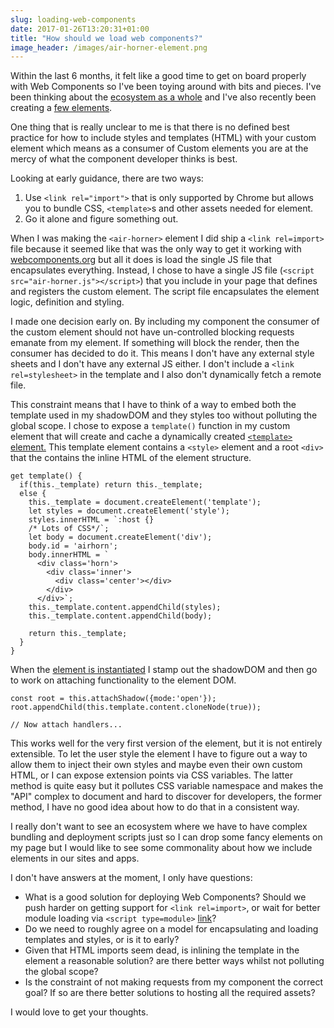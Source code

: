 ```yaml
---
slug: loading-web-components
date: 2017-01-26T13:20:31+01:00
title: "How should we load web components?"
image_header: /images/air-horner-element.png
---
```


Within the last 6 months, it felt like a good time to get on board properly with
Web Components so I've been toying around with bits and pieces. I've been
thinking about the [ecosystem as a whole](/custom-elements-ecosystem/) and I've
also recently been creating a [few
elements](https://github.com/paulkinlan/air-horner).

One thing that is really unclear to me is that there is no defined best practice
for how to include styles and templates (HTML) with your custom element which
means as a consumer of Custom elements you are at the mercy of what the
component developer thinks is best.

Looking at early guidance, there are two ways:

1. Use `<link rel="import">` that is only supported by Chrome but allows you to
   bundle CSS, `<template>`s and other assets needed for element.
2. Go it alone and figure something out.

When I was making the `<air-horner>` element I did ship a `<link rel=import>`
file because it seemed like that was the only way to get it working with
[webcomponents.org](https://webcomponents.org/) but all it does is load the
single JS file that encapsulates everything. Instead, I chose to have a single
JS file (`<script src="air-horner.js"></script>`) that you include in your page
that defines and registers the custom element. The script file encapsulates the
element logic, definition and styling.

I made one decision early on. By including my component the consumer of the
custom element should not have un-controlled blocking requests emanate from my
element. If something will block the render, then the consumer has decided to do
it. This means I don't have any external style sheets and I don't have any
external JS either. I don't include a `<link rel=stylesheet>` in the template
and I also don't dynamically fetch a remote file.

This constraint means that I have to think of a way to embed both the template
used in my shadowDOM and they styles too without polluting the global scope. I
chose to expose a `template()` function in my custom element that will create
and cache a dynamically created [`<template>`
element.](https://github.com/PaulKinlan/air-horner/blob/787cb29e967ee48e26e7e707b70c170258c0170b/air-horner.js#L16)
This template element contains a `<style>` element and a root `<div>` that the
contains the inline HTML of the element structure.

```
get template() {
  if(this._template) return this._template;
  else {
    this._template = document.createElement('template');
    let styles = document.createElement('style');
    styles.innerHTML = `:host {}
    /* Lots of CSS*/`;
    let body = document.createElement('div');
    body.id = 'airhorn';
    body.innerHTML = `
      <div class='horn'>
        <div class='inner'>
          <div class='center'></div>
        </div>
      </div>`;
    this._template.content.appendChild(styles);
    this._template.content.appendChild(body);
    
    return this._template;
  }
}
```

When the [element is
instantiated](https://github.com/PaulKinlan/air-horner/blob/787cb29e967ee48e26e7e707b70c170258c0170b/air-horner.js#L187)
I stamp out the shadowDOM and then go to work on attaching functionality to the
element DOM.

```
const root = this.attachShadow({mode:'open'});
root.appendChild(this.template.content.cloneNode(true));

// Now attach handlers...
``` 

This works well for the very first version of the element, but it is not
entirely extensible. To let the user style the element I have to figure out a
way to allow them to inject their own styles and maybe even their own custom
HTML, or I can expose extension points via CSS variables. The latter method is
quite easy but it pollutes CSS variable namespace and makes the "API" complex to
document and hard to discover for developers, the former method, I have no good
idea about how to do that in a consistent way.

I really don't want to see an ecosystem where we have to have complex bundling
and deployment scripts just so I can drop some fancy elements on my page but I 
would like to see some commonality about how we include elements in our sites 
and apps.

I don't have answers at the moment, I only have questions:

* What is a good solution for deploying Web Components? Should we push harder on
  getting support for `<link rel=import>`, or wait for better module loading via
  `<script type=module>` [link](https://blog.whatwg.org/js-modules)?
* Do we need to roughly agree on a model for encapsulating and loading templates and
  styles, or is it to early?
* Given that HTML imports seem dead, is inlining the template in the element a
  reasonable solution? are there better ways whilst not polluting the global
  scope?
* Is the constraint of not making requests from my component the correct goal?
  If so are there better solutions to hosting all the required assets?

I would love to get your thoughts.